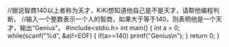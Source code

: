 //据说智商140以上者称为天才，KiKi想知道他自己是不是天才，请帮他编程判断。
//输入一个整数表示一个人的智商，如果大于等于140，则表明他是一个天才，输出“Genius”。
#include<stdio.h>
int main() {
    int a = 0;
    while(scanf("%d", &a)!=EOF)
    {
        if(a>=140)
        printf("Genius\n");
    }
    return 0;
}
